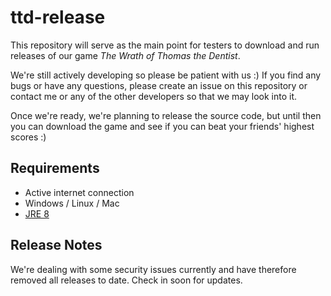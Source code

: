 # ttd-release
This repository will serve as the main point for testers to download and
run releases of our game *The Wrath of Thomas the Dentist*.

We're still actively developing so please be patient with us :) If you find any
bugs or have any questions, please create an issue on this repository or contact
me or any of the other developers so that we may look into it.

Once we're ready, we're planning to release the source code, but until then you
can download the game and see if you can beat your friends' highest scores :)

## Requirements
- Active internet connection
- Windows / Linux / Mac
- [JRE 8](http://www.oracle.com/technetwork/java/javase/downloads/jre8-downloads-2133155.html)

## Release Notes

We're dealing with some security issues currently and have therefore removed all releases to date. Check in soon for updates.
